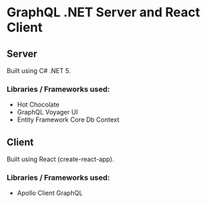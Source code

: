 # GraphQL .NET Server and React Client

## Server

Built using C# .NET 5.

### Libraries / Frameworks used:
- Hot Chocolate
- GraphQL Voyager UI
- Entity Framework Core Db Context

## Client

Built using React (create-react-app).

### Libraries / Frameworks used:

- Apollo Client GraphQL
